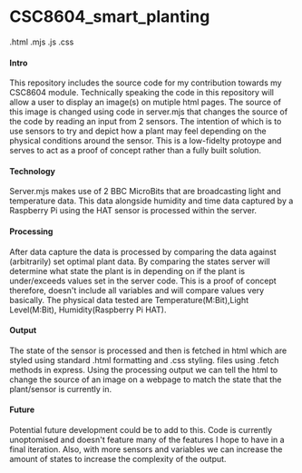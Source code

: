 # CSC8604_smart_planting

.html
.mjs
.js
.css

#### Intro
This repository includes the source code for my contribution towards my CSC8604 module. Technically speaking the code in this repository will allow a user to display an image(s) on mutiple html pages. The source of this image is changed using code in server.mjs that changes the source of the code by reading an input from 2 sensors. The intention of which is to use sensors to try and depict how a plant may feel depending on the physical conditions around the sensor. This is a low-fidelty protoype and serves to act as a proof of concept rather than a fully built solution.

#### Technology
Server.mjs makes use of 2 BBC MicroBits that are broadcasting light and temperature data. This data alongside humidity and time data captured by a Raspberry Pi using the HAT sensor is processed within the server.

#### Processing
After data capture the data is processed by comparing the data against (arbitrarily) set optimal plant data. By comparing the states server will determine what state the plant is in depending on if the plant is under/exceeds values set in the server code. This is a proof of concept therefore, doesn't include all variables and will compare values very basically. The physical data tested are Temperature(M:Bit),Light Level(M:Bit), Humidity(Raspberry Pi HAT). 

#### Output
The state of the sensor is processed and then is fetched in html which are styled using standard .html formatting and .css styling. files using .fetch methods in express. Using the processing output we can tell the html to change the source of an image on a webpage to match the state that the plant/sensor is currently in. 

#### Future

Potential future development could be to add to this. Code is currently unoptomised and doesn't feature many of the features I hope to have in a final iteration. Also, with more sensors and variables we can increase the amount of states to increase the complexity of the output. 
